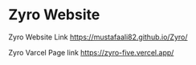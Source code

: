 # Zyro Website

Zyro  Website Link  https://mustafaali82.github.io/Zyro/

Zyro Varcel Page link https://zyro-five.vercel.app/
